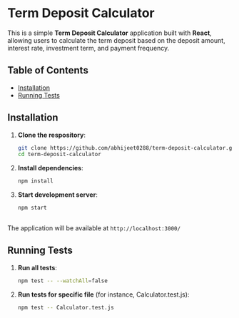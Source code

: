 # Term Deposit Calculator

This is a simple **Term Deposit Calculator** application built with **React**, allowing users to calculate the term deposit based on the deposit amount, interest rate, investment term, and payment frequency.

## Table of Contents

- [Installation](#installation)
- [Running Tests](#running-tests)

## Installation

1. **Clone the respository**:

   ```bash
   git clone https://github.com/abhijeet0288/term-deposit-calculator.git
   cd term-deposit-calculator

2. **Install dependencies**:

   ```bash
   npm install

3. **Start development server**:
   
   ```bash
   npm start
  
 The application will be available at `http://localhost:3000/`

## Running Tests

1. **Run all tests**:
    
   ```bash
   npm test -- --watchAll=false

2. **Run tests for specific file** (for instance, Calculator.test.js):

   ```bash
   npm test -- Calculator.test.js
   
